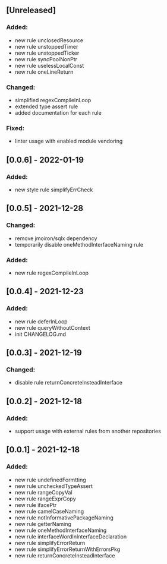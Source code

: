 ## [Unreleased]

### Added:

- new rule unclosedResource
- new rule unstoppedTimer
- new rule unstoppedTicker
- new rule syncPoolNonPtr
- new rule uselessLocalConst
- new rule oneLineReturn

### Changed:

- simplified regexCompileInLoop
- extended type assert rule
- added documentation for each rule

### Fixed:

- linter usage with enabled module vendoring

## [0.0.6] - 2022-01-19

### Added:

- new style rule simplifyErrCheck

## [0.0.5] - 2021-12-28

### Changed:

- remove jmoiron/sqlx dependency
- temporarily disable oneMethodInterfaceNaming rule

### Added:

- new rule regexCompileInLoop

## [0.0.4] - 2021-12-23

### Added:

- new rule deferInLoop
- new rule queryWithoutContext
- init CHANGELOG.md

## [0.0.3] - 2021-12-19

### Changed:

- disable rule returnConcreteInsteadInterface

## [0.0.2] - 2021-12-18

### Added:

- support usage with external rules from another repositories

## [0.0.1] - 2021-12-18

### Added:

- new rule undefinedFormtting
- new rule uncheckedTypeAssert
- new rule rangeCopyVal
- new rule rangeExprCopy
- new rule ifacePtr
- new rule camelCaseNaming
- new rule notInformativePackageNaming
- new rule getterNaming
- new rule oneMethodInterfaceNaming
- new rule interfaceWordInInterfaceDeclaration
- new rule simplifyErrorReturn
- new rule simplifyErrorReturnWithErrorsPkg
- new rule returnConcreteInsteadInterface 
